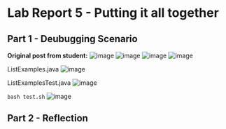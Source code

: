 # Lab Report 5 - Putting it all together

## Part 1 - Deubugging Scenario

**Original post from student:**
![image](https://github.com/chrissngn/cse15l-lab-reports/assets/123513732/d19ce521-8427-4b3b-84b3-783edd1cde93)
![image](https://github.com/chrissngn/cse15l-lab-reports/assets/123513732/ceb9e5ad-120f-46b9-87ae-6b5a314f68eb)
![image](https://github.com/chrissngn/cse15l-lab-reports/assets/123513732/cc4aae55-7287-4904-a897-e13da75fa66f)
![image](https://github.com/chrissngn/cse15l-lab-reports/assets/123513732/6370df36-1dd5-42b8-a65a-52b2e8e420b3)

ListExamples.java
![image](https://github.com/chrissngn/cse15l-lab-reports/assets/123513732/068b24e7-332a-4bf7-ab48-89e7d29c22bd)

ListExamplesTest.java
![image](https://github.com/chrissngn/cse15l-lab-reports/assets/123513732/ded009d5-adf6-4e8d-b512-28e27709b16f)

`bash test.sh`
![image](https://github.com/chrissngn/cse15l-lab-reports/assets/123513732/92ac947a-ac62-459b-a55c-9480b454b6f6)


## Part 2 - Reflection
